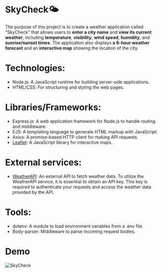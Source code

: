 # SkyCheck🌤️

The purpose of this project is to create a weather application called "SkyCheck" that allows users to **enter a city name** and **view its current weather**, including **temperature**, **visibility**, **wind speed**, **humidity**, and **sunrise/sunset times**. The application also displays **a 6-hour weather forecast** and an **interactive map** showing the location of the city.

# Technologies:
- Node.js: A JavaScript runtime for building server-side applications.
- HTML/CSS: For structuring and styling the web pages.
  
# Libraries/Frameworks:
- Express.js: A web application framework for Node.js to handle routing and middleware.
- EJS: A templating language to generate HTML markup with JavaScript.
- Axios: A promise-based HTTP client for making API requests.
- [Leaflet](https://leafletjs.com/): A JavaScript library for interactive maps.

# External services:
- [WeatherAPI](https://www.weatherapi.com/): An external API to fetch weather data. To utilize the WeatherAPI service, it is essential to obtain an API key. This key is required to authenticate your requests and access the weather data provided by the API.

 # Tools:
- dotenv: A module to load environment variables from a .env file.
- Body-parser: Middleware to parse incoming request bodies.

# Demo
![SkyCheck](https://github.com/DavidIoana18/Weather/blob/main/demo/SkyCheck-demo.gif)


